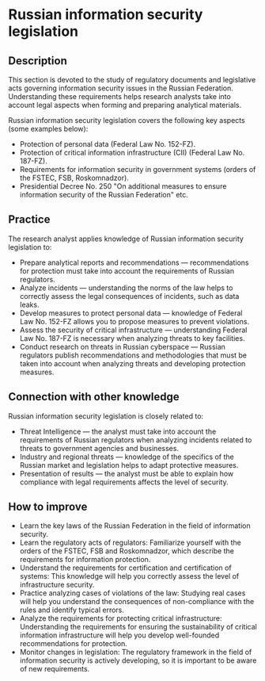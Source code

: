 # Russian information security legislation
## Description
This section is devoted to the study of regulatory documents and legislative acts governing information security issues in the Russian Federation. Understanding these requirements helps research analysts take into account legal aspects when forming and preparing analytical materials.

Russian information security legislation covers the following key aspects (some examples below):
- Protection of personal data (Federal Law No. 152-FZ).
- Protection of critical information infrastructure (CII) (Federal Law No. 187-FZ).
- Requirements for information security in government systems (orders of the FSTEC, FSB, Roskomnadzor).
- Presidential Decree No. 250 "On additional measures to ensure information security of the Russian Federation" etc.

## Practice
The research analyst applies knowledge of Russian information security legislation to:
- Prepare analytical reports and recommendations — recommendations for protection must take into account the requirements of Russian regulators.
- Analyze incidents — understanding the norms of the law helps to correctly assess the legal consequences of incidents, such as data leaks.
- Develop measures to protect personal data — knowledge of Federal Law No. 152-FZ allows you to propose measures to prevent violations.
- Assess the security of critical infrastructure — understanding Federal Law No. 187-FZ is necessary when analyzing threats to key facilities.
- Conduct research on threats in Russian cyberspace — Russian regulators publish recommendations and methodologies that must be taken into account when analyzing threats and developing protection measures.

## Connection with other knowledge
Russian information security legislation is closely related to:
- Threat Intelligence — the analyst must take into account the requirements of Russian regulators when analyzing incidents related to threats to government agencies and businesses.
- Industry and regional threats — knowledge of the specifics of the Russian market and legislation helps to adapt protective measures.
- Presentation of results — the analyst must be able to explain how compliance with legal requirements affects the level of security.

## How to improve
- Learn the key laws of the Russian Federation in the field of information security.
- Learn the regulatory acts of regulators: Familiarize yourself with the orders of the FSTEC, FSB and Roskomnadzor, which describe the requirements for information protection.
- Understand the requirements for certification and certification of systems: This knowledge will help you correctly assess the level of infrastructure security.
- Practice analyzing cases of violations of the law: Studying real cases will help you understand the consequences of non-compliance with the rules and identify typical errors.
- Analyze the requirements for protecting critical infrastructure: Understanding the requirements for ensuring the sustainability of critical information infrastructure will help you develop well-founded recommendations for protection.
- Monitor changes in legislation: The regulatory framework in the field of information security is actively developing, so it is important to be aware of new requirements.
